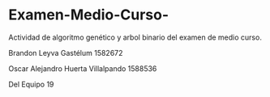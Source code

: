 # Examen-Medio-Curso-

Actividad de algoritmo genético y arbol binario del examen de medio curso.

Brandon Leyva Gastélum 1582672

Oscar Alejandro Huerta Villalpando 1588536

Del Equipo 19
